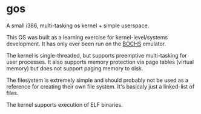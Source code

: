 # gos
A small i386, multi-tasking os kernel + simple userspace.

This OS was built as a learning exercise for kernel-level/systems development. It has only ever been run on the [BOCHS](http://bochs.sourceforge.net/) emulator. 

The kernel is single-threaded, but supports preemptive multi-tasking for user processes. It also supports memory protection via page tables (virtual memory) but does not support paging memory to disk. 

The filesystem is extremely simple and should probably not be used as a reference for creating their own file system. It's basicaly just a linked-list of files.

The kernel supports execution of ELF binaries.

